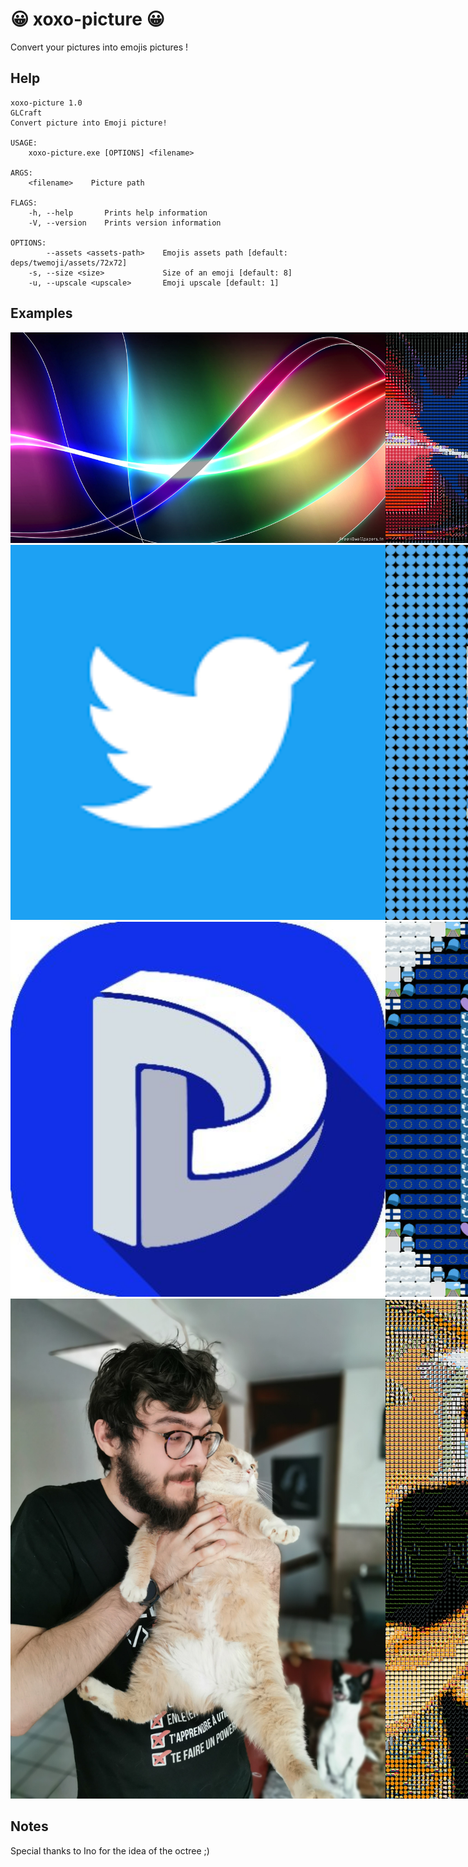 # 😀 xoxo-picture 😀

Convert your pictures into emojis pictures !

## Help

```
xoxo-picture 1.0
GLCraft
Convert picture into Emoji picture!

USAGE:
    xoxo-picture.exe [OPTIONS] <filename>

ARGS:
    <filename>    Picture path

FLAGS:
    -h, --help       Prints help information
    -V, --version    Prints version information

OPTIONS:
        --assets <assets-path>    Emojis assets path [default: deps/twemoji/assets/72x72]
    -s, --size <size>             Size of an emoji [default: 8]
    -u, --upscale <upscale>       Emoji upscale [default: 1]
```

## Examples

<style>
.center {
    display: block;
    margin-left: auto;
    margin-right: auto;
    width: 1200px;
    /* width:50%; */
}
.img {
    width:50%;
    border-radius: 40px;
    text-align: center;

}
</style>
<div class="center"><img style="width:50%" src="readme/img_test.jpg"><img style="width:50%" src="readme/img_test_result.jpg"></div>

<div class="center"><img style="width:50%" src="readme/twitter.png"><img style="width:50%" src="readme/twitter_result.png"></div>

<div class="center"><img style="width:50%" src="readme/i1e2WWvx_400x400.jpg"><img style="width:50%" src="readme/i1e2WWvx_400x400_result.jpg"></div>

<div class="center"><img style="width:50%" src="readme/IMG_20200519_205446.jpg"><img style="width:50%" src="readme/IMG_20200519_205446_result.jpg"></div>

## Notes

Special thanks to Ino for the idea of the octree ;)